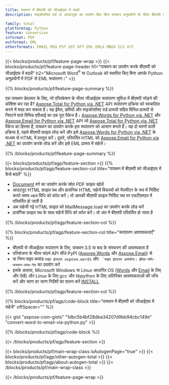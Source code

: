 ```yaml
---
title: पायथन में बीएमपी को जीआईएफ में बदलें
description: माइक्रोसॉफ्ट वर्ड या आउटलुक का उपयोग किए बिना पायथन अनुप्रयोगों के भीतर बीएमपी को जीआईएफ में सहेजें

family: total
platformtag: Python
feature: conversion
informat: PDF
outformat: EML
otherformats: EMAIL MSG PST OST OFT EML EMLX MBOX ICS VCF
---
```

{{< blocks/products/pf/feature-page-wrap >}}
{{< blocks/products/pf/feature-page-header h1="पायथन का उपयोग करके बीएमपी को जीआईएफ में बदलें" h2="Microsoft Word<sup>&reg;</sup> या Outlook को स्थापित किए बिना आपके Python अनुप्रयोगों में PDF से EML रूपांतरण।" >}}

{{% blocks/products/pf/feature-page-summary %}}

एक पायथन डेवलपर के लिए, जो एप्लिकेशन के भीतर जीआईएफ रूपांतरण सुविधा में बीएमपी जोड़ने की कोशिश कर रहा है? [Aspose.Total for Python via .NET](https://products.aspose.com/total/python-net/) API रूपांतरण प्रक्रिया को स्वचालित करने में मदद कर सकता है। यह ईमेल, छवियों और माइक्रोसॉफ्ट वर्ड प्रारूपों सहित विभिन्न प्रारूपों से निपटने वाले विभिन्न एपीआई का एक पूरा पैकेज है। [Aspose.Words for Python via .NET](https://products.aspose.com/words/python-net/) और [Aspose.Email for Python via .NET](https://products.aspose.com/email/python-net/) API जो [Aspose.Total for Python via .NET](https://products.aspose.com/total/python-net/) पैकेज का हिस्सा हैं, पायथन का उपयोग करके इस रूपांतरण को आसान बनाते हैं। यह दो चरणों वाली प्रक्रिया है, पहले बीएमपी फ़ाइल लोड करें और इसे [Aspose.Words for Python via .NET](https://products.aspose.com/words/python-net/) के माध्यम से HTML में प्रस्तुत करें। दूसरे, परिवर्तित HTML को [Aspose.Email for Python via .NET](https://products.aspose.com/email/python-net/) का उपयोग करके लोड करें और इसे EML प्रारूप में सहेजें।

{{% /blocks/products/pf/feature-page-summary %}}

{{< blocks/products/pf/agp/feature-section >}}
{{% blocks/products/pf/agp/feature-section-col title="पायथन में बीएमपी को जीआईएफ में कैसे बदलें" %}}

- [Document](https://reference.aspose.com/words/python-net/aspose.words/document/) वर्ग का उपयोग करके स्रोत PDF फ़ाइल खोलें
- आउटपुट HTML फ़ाइल पथ और प्रासंगिक HTML सहेजें विकल्पों को पैरामीटर के रूप में निर्दिष्ट करते समय `सहेजें` विधि को कॉल करें। तो आपकी बीएमपी फ़ाइल निर्दिष्ट पथ पर एचटीएमएल में परिवर्तित हो जाती है
- अब सहेजी गई HTML फ़ाइल को MailMessage.load का उपयोग करके लोड करें
- प्रासंगिक फ़ाइल पथ के साथ सहेजें विधि को कॉल करें। तो अंत में बीएमपी परिवर्तित हो जाता है

{{% /blocks/products/pf/agp/feature-section-col %}}

{{% blocks/products/pf/agp/feature-section-col title="रूपांतरण आवश्यकताएँ" %}}

- बीएमपी से जीआईएफ रूपांतरण के लिए, पायथन 3.5 या बाद के संस्करण की आवश्यकता है
- परियोजना के भीतर संदर्भ API सीधे PyPI ([Aspose.Words](https://pypi.org/project/aspose-words/) और [Aspose.Email](https://pypi.org/project/Aspose.Email-for-Python-via-NET/)) से
- या निम्न पाइप कमांड ```पाइप इंस्टाल aspose.words``` और `` `पाइप इंस्टाल असपोज। ईमेल-फॉर-पायथन-वाया-नेट`` का उपयोग करें 
- इसके अलावा, Microsoft Windows या Linux आधारित OS ([Words](https://docs.aspose.com/words/python-net/system-requirements/) और [Email](https://docs.aspose.com/email/python-net/system-requirements/) के लिए और देखें) और Linux के लिए gcc और libpython के लिए अतिरिक्त आवश्यकताओं की जाँच करें और चरण दर चरण निर्देशों का पालन करें [INSTALL](https://docs.aspose.com/words/python-net/installation/)
 

{{% /blocks/products/pf/agp/feature-section-col %}}

{{% blocks/products/pf/agp/code-block title="पायथन में बीएमपी को जीआईएफ में सहेजें" offSpacer="" %}}

{{< gist "aspose-com-gists" "1dbc5b4bf28dba34207d9bb94cbc149e" "convert-word-to-email-via-python.py" >}}

{{% /blocks/products/pf/agp/code-block %}}

{{< /blocks/products/pf/agp/feature-section >}}

{{< blocks/products/pf/main-wrap-class isAutogenPage="true" >}}
{{< blocks/products/pf/agp/other-autogen-total >}}
{{< blocks/products/pf/agp/about-autogen-total >}}
{{< /blocks/products/pf/main-wrap-class >}}

{{< /blocks/products/pf/feature-page-wrap >}}